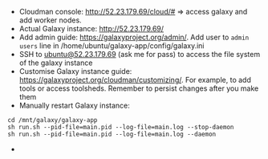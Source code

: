 * Cloudman console: http://52.23.179.69/cloud/# => access galaxy and add worker nodes.
* Actual Galaxy instance: http://52.23.179.69/
* Add admin guide: https://galaxyproject.org/admin/. Add user to ```admin users``` line in /home/ubuntu/galaxy-app/config/galaxy.ini
* SSH to ubuntu@52.23.179.69 (ask me for pass) to access the file system of the galaxy instance
* Customise Galaxy instance guide: https://galaxyproject.org/cloudman/customizing/. For example, to add tools or access toolsheds. Remember to persist changes after you make them
* Manually restart Galaxy instance: 
```sudo su galaxy
cd /mnt/galaxy/galaxy-app
sh run.sh --pid-file=main.pid --log-file=main.log --stop-daemon
sh run.sh --pid-file=main.pid --log-file=main.log --daemon
```
*
